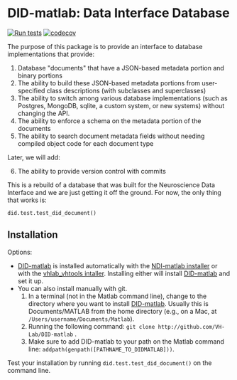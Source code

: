 # DID-matlab: Data Interface Database
[![Run tests](https://github.com/VH-Lab/DID-matlab/actions/workflows/run_tests.yml/badge.svg?branch=main_v080_refactor)](https://github.com/VH-Lab/DID-matlab/actions/workflows/run_tests.yml)
[![codecov](https://codecov.io/gh/VH-Lab/DID-matlab/branch/main_v080_refactor/graph/badge.svg?token=K6D3LWXUGJ)](https://codecov.io/gh/VH-Lab/DID-matlab)

The purpose of this package is to provide an interface to database implementations that provide:

1. Database "documents" that have a JSON-based metadata portion and binary portions
2. The ability to build these JSON-based metadata portions from user-specified class descriptions (with subclasses and superclasses)
3. The ability to switch among various database implementations (such as Postgres, MongoDB, sqlite, a custom system, or new systems) without changing the API.
4. The ability to enforce a schema on the metadata portion of the documents
5. The ability to search document metadata fields without needing compiled object code for each document type

Later, we will add:

6. The ability to provide version control with commits

This is a rebuild of a database that was built for the Neuroscience Data Interface and we are just getting it off the ground. For now, the only thing that works is:

```
did.test.test_did_document()
```

## Installation

Options:

- [DID-matlab](https://github.com/VH-Lab/DID-matlab) is installed automatically with the [NDI-matlab installer](https://github.com/VH-Lab/NDI-matlab/wiki/Installation-Guide) or with the [vhlab_vhtools intaller](https://github.com/VH-Lab/vhlab_vhtools/wiki/Installation). Installing either will install [DID-matlab](https://github.com/VH-Lab/DID-matlab) and set it up. 
- You can also install manually with git.
    1. In a terminal (not in the Matlab command line), change to the directory where you want to install [DID-matlab](https://github.com/VH-Lab/DID-matlab). Usually this is Documents/MATLAB from the home directory (e.g., on a Mac, at `/Users/username/Documents/Matlab`).
    2. Running the following command: `git clone http://github.com/VH-Lab/DID-matlab` .
    3. Make sure to add DID-matlab to your path on the Matlab command line: `addpath(genpath([PATHNAME_TO_DIDMATLAB]))`.

Test your installation by running `did.test.test_did_document()` on the command line.

